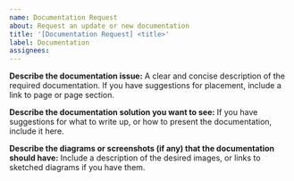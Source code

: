 ```yaml
---
name: Documentation Request
about: Request an update or new documentation
title: '[Documentation Request] <title>'
label: Documentation
assignees:
---
```


**Describe the documentation issue:**
A clear and concise description of the required documentation. If you have suggestions for placement, include a link to page or page section.

**Describe the documentation solution you want to see:**
If you have suggestions for what to write up, or how to present the documentation, include it here.

**Describe the diagrams or screenshots (if any) that the documentation should have:**
Include a description of the desired images, or links to sketched diagrams if you have them.
